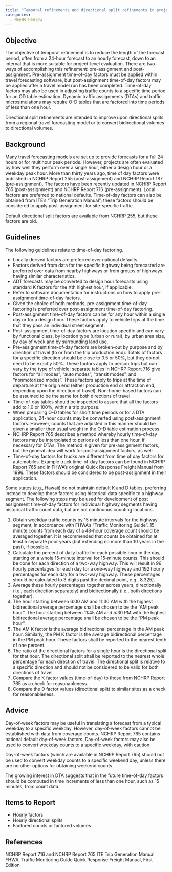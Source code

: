 ```yaml
---
title: "Temporal refinements and directional split refinements in project-level traffic forecasting"
categories:
  - Needs Review
---
```


Objective
---------

The objective of temporal refinement is to reduce the length of the forecast period, often from a 24-hour forecast to an hourly forecast, down to an interval that is more suitable for project-level evaluation. There are two ways of accomplishing this refinement: pre-assignment and post-assignment. Pre-assignment time-of-day factors must be applied within travel forecasting software, but post-assignment time-of-day factors may be applied after a travel model run has been completed. Time-of-day factors may also be used in adjusting traffic counts to a specific time period for an OD table estimation. Dynamic traffic assignments (DTAs) and traffic microsimulations may require O-D tables that are factored into time periods of less than one hour.

Directional split refinements are intended to improve upon directional splits from a regional travel forecasting model or to convert bidirectional volumes to directional volumes.

Background
----------

Many travel forecasting models are set up to provide forecasts for a full 24 hours or for multihour peak periods. However, projects are often evaluated by how well they perform over a single hour, either a design hour or a weekday peak hour. More than thirty years ago, time of day factors were published in NCHRP Report 255 (post-assignment) and NCHRP Report 187 (pre-assignment). The factors have been recently updated in NCHRP Report 765 (post-assignment) and NCHRP Report 716 (pre-assignment). Local factors are preferred to national defaults. Time-of-day factors can also be obtained from ITE’s “Trip Generation Manual”; these factors should be considered to apply post-assignment for site-specific traffic.

Default directional split factors are available from NCHRP 255, but these factors are old.

Guidelines
----------

The following guidelines relate to time-of-day factoring.

-   Locally derived factors are preferred over national defaults.
-   Factors derived from data for the specific highway being forecasted are preferred over data from nearby highways or from groups of highways having similar characteristics.
-   ADT forecasts may be converted to design hour forecasts using standard K factors for the Xth highest hour, if applicable.
-   Refer to software documentation for instructions on how to apply pre-assignment time-of-day factors.
-   Given the choice of both methods, pre-assignment time-of-day factoring is preferred over post-assignment time-of-day factoring.
-   Post-assignment time-of-day factors can be for any hour within a single day or for a design hour. These factors apply to vehicle trips at the time that they pass an individual street segment.
-   Post-assignment time-of-day factors are location specific and can vary by functional class, by location type (urban or rural), by urban area size, by day of week and by surrounding land use.
-   Pre-assignment time-of-day factors are broken-out by purpose and by direction of travel (to or from the trip production end). Totals of factors for a specific direction should be close to 0.5 or 50%, but they do not need to be exactly 50%. These factors apply to person trips but can vary by the type of vehicle; separate tables in NCHRP Report 716 give factors for “all modes”, “auto modes”, “transit modes”, and “nonmotorized modes”. These factors apply to trips at the time of departure at the origin end (either production end or attraction end, depending upon the direction of travel). Non-home-based factors can be assumed to be the same for both directions of travel.
-   Time-of-day tables should be inspected to assure that all the factors add to 1.0 or 100%, within a trip purpose.
-   When preparing O-D tables for short time periods or for a DTA application, 24-hour counts may be converted using post-assignment factors. However, counts that are adjusted in this manner should be given a smaller than usual weight in the O-D table estimation process.
-   NCHRP Report 765 describes a method whereby hourly time-of-day factors may be interpolated to periods of less than one hour, if necessary for DTAs. The method is given for pre-assignment factors, but the general idea will work for post-assignment factors, as well.
-   Time-of-day factors for trucks are different from time of day factors for automobiles. Example truck time-of-day factors can be found in NCHRP Report 765 and in FHWA’s original Quick Response Freight Manual from 1996. These factors should be considered to be post-assignment in their application.

Some states (e.g., Hawaii) do not maintain default K and D tables, preferring instead to develop those factors using historical data specific to a highway segment. The following steps may be used for development of post assignment time-of-day factors for individual highway segments having historical traffic count data, but are not continuous counting locations.

1.  Obtain weekday traffic counts by 15 minute intervals for the highway segment, in accordance with FHWA’s “Traffic Monitoring Guide”. 15-minute counts from each day of a 48-hour coverage count should be averaged together. It is recommended that counts be obtained for at least 5 separate prior years (but extending no more than 10 years in the past), if possible.
2.  Calculate the percent of daily traffic for each possible hour in the day, starting on a whole 15-minute interval for 15-minute counts. This should be done for each direction of a two-way highway. This will result in 96 hourly percentages for each day for a one-way highway and 192 hourly percentages for each day for a two-way highway. These percentages should be calculated to 3 digits past the decimal point, e.g., 8.325).
3.  Average these hourly percentages together across years, directionally (i.e., each direction separately) and bidirectionally (i.e., both directions together).
4.  The hour starting between 6:00 AM and 11:30 AM with the highest bidirectional average percentage shall be chosen to be the “AM peak hour”. The hour starting between 11:45 AM and 5:30 PM with the highest bidirectional average percentage shall be chosen to be the “PM peak hour”.
5.  The AM K factor is the average bidirectional percentage in the AM peak hour. Similarly, the PM K factor is the average bidirectional percentage in the PM peak hour. These factors shall be reported to the nearest tenth of one percent.
6.  The ratio of the directional factors for a single hour is the directional split for that hour. The directional split shall be reported to the nearest whole percentage for each direction of travel. The directional split is relative to a specific direction and should not be considered to be valid for both directions of travel.
7.  Compare the K factor values (time-of-day) to those from NCHRP Report 765 as a check for reasonableness.
8.  Compare the D factor values (directional split) to similar sites as a check for reasonableness.

Advice
------

Day-of-week factors may be useful in translating a forecast from a typical weekday to a specific weekday. However, day-of-week factors cannot be established with data from coverage counts. NCHRP Report 765 contains national default day-of-week factors. Day-of-week factors may also be used to convert weekday counts to a specific weekday, with caution.

Day-of-week factors (which are available in NCHRP Report 765) should not be used to convert weekday counts to a specific weekend day, unless there are no other options for obtaining weekend counts.

The growing interest in DTA suggests that in the future time-of-day factors should be computed in time increments of less than one hour, such as 15 minutes, from count data.

Items to Report
---------------

-   Hourly factors
-   Hourly directional splits
-   Factored counts or factored volumes

References
----------

NCHRP Report 716 and NCHRP Report 765
ITE Trip Generation Manual
FHWA, Traffic Monitoring Guide
Quick Response Freight Manual, First Edition

